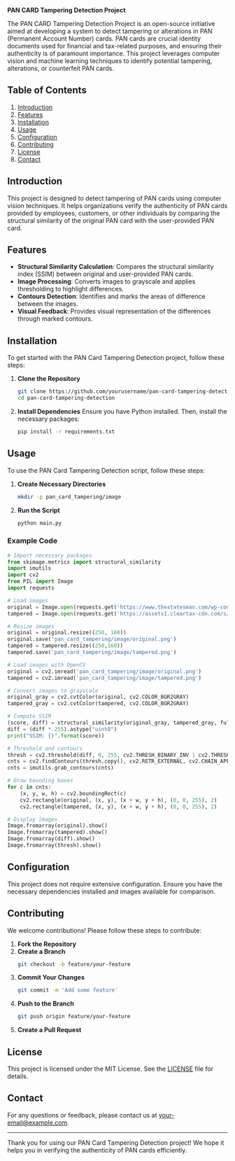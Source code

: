 **PAN CARD Tampering Detection Project**

The PAN CARD Tampering Detection Project is an open-source initiative aimed at developing a system to detect tampering or alterations in PAN (Permanent Account Number) cards. PAN cards are crucial identity documents used for financial and tax-related purposes, and ensuring their authenticity is of paramount importance. This project leverages computer vision and machine learning techniques to identify potential tampering, alterations, or counterfeit PAN cards.

## Table of Contents
1. [Introduction](#introduction)
2. [Features](#features)
3. [Installation](#installation)
4. [Usage](#usage)
5. [Configuration](#configuration)
6. [Contributing](#contributing)
7. [License](#license)
8. [Contact](#contact)

## Introduction
This project is designed to detect tampering of PAN cards using computer vision techniques. It helps organizations verify the authenticity of PAN cards provided by employees, customers, or other individuals by comparing the structural similarity of the original PAN card with the user-provided PAN card.

## Features
- **Structural Similarity Calculation**: Compares the structural similarity index (SSIM) between original and user-provided PAN cards.
- **Image Processing**: Converts images to grayscale and applies thresholding to highlight differences.
- **Contours Detection**: Identifies and marks the areas of difference between the images.
- **Visual Feedback**: Provides visual representation of the differences through marked contours.

## Installation
To get started with the PAN Card Tampering Detection project, follow these steps:

1. **Clone the Repository**
   ```bash
   git clone https://github.com/yourusername/pan-card-tampering-detection.git
   cd pan-card-tampering-detection
   ```

2. **Install Dependencies**
   Ensure you have Python installed. Then, install the necessary packages:
   ```bash
   pip install -r requirements.txt
   ```

## Usage
To use the PAN Card Tampering Detection script, follow these steps:

1. **Create Necessary Directories**
   ```bash
   mkdir -p pan_card_tampering/image
   ```

2. **Run the Script**
   ```python
   python main.py
   ```

### Example Code
```python
# Import necessary packages
from skimage.metrics import structural_similarity
import imutils
import cv2
from PIL import Image
import requests

# Load images
original = Image.open(requests.get('https://www.thestatesman.com/wp-content/uploads/2019/07/pan-card.jpg', stream=True).raw)
tampered = Image.open(requests.get('https://assets1.cleartax-cdn.com/s/img/20170526124335/Pan4.png', stream=True).raw)

# Resize images
original = original.resize((250, 160))
original.save('pan_card_tampering/image/original.png')
tampered = tampered.resize((250,160))
tampered.save('pan_card_tampering/image/tampered.png')

# Load images with OpenCV
original = cv2.imread('pan_card_tampering/image/original.png')
tampered = cv2.imread('pan_card_tampering/image/tampered.png')

# Convert images to grayscale
original_gray = cv2.cvtColor(original, cv2.COLOR_BGR2GRAY)
tampered_gray = cv2.cvtColor(tampered, cv2.COLOR_BGR2GRAY)

# Compute SSIM
(score, diff) = structural_similarity(original_gray, tampered_gray, full=True)
diff = (diff * 255).astype("uint8")
print("SSIM: {}".format(score))

# Threshold and contours
thresh = cv2.threshold(diff, 0, 255, cv2.THRESH_BINARY_INV | cv2.THRESH_OTSU)[1]
cnts = cv2.findContours(thresh.copy(), cv2.RETR_EXTERNAL, cv2.CHAIN_APPROX_SIMPLE)
cnts = imutils.grab_contours(cnts)

# Draw bounding boxes
for c in cnts:
    (x, y, w, h) = cv2.boundingRect(c)
    cv2.rectangle(original, (x, y), (x + w, y + h), (0, 0, 255), 2)
    cv2.rectangle(tampered, (x, y), (x + w, y + h), (0, 0, 255), 2)

# Display images
Image.fromarray(original).show()
Image.fromarray(tampered).show()
Image.fromarray(diff).show()
Image.fromarray(thresh).show()
```

## Configuration
This project does not require extensive configuration. Ensure you have the necessary dependencies installed and images available for comparison.

## Contributing
We welcome contributions! Please follow these steps to contribute:

1. **Fork the Repository**
2. **Create a Branch**
   ```bash
   git checkout -b feature/your-feature
   ```
3. **Commit Your Changes**
   ```bash
   git commit -m 'Add some feature'
   ```
4. **Push to the Branch**
   ```bash
   git push origin feature/your-feature
   ```
5. **Create a Pull Request**

## License
This project is licensed under the MIT License. See the [LICENSE](LICENSE) file for details.

## Contact
For any questions or feedback, please contact us at [your-email@example.com](mailto:your-email@example.com).

---

Thank you for using our PAN Card Tampering Detection project! We hope it helps you in verifying the authenticity of PAN cards efficiently.
